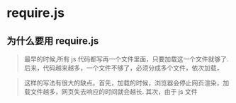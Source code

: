 # require.js

##  为什么要用 require.js

> 最早的时候,所有 js 代码都写再一个文件里面，只要加载这一个文件就够了.后来，代码越来越多，一个文件不够了，必须分成多个文件，依次加载，

> 这样的写法有很大的缺点。首先，加载的时候，浏览器会停止网页渲染，加载文件越多，网页失去响应的时间就会越长. 其次，由于 js 文件
